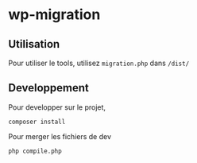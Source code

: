 # wp-migration

## Utilisation

Pour utiliser le tools, utilisez `migration.php` dans `/dist/`

## Developpement

Pour developper sur le projet, 

```
composer install
```

Pour merger les fichiers de dev

```
php compile.php
```
